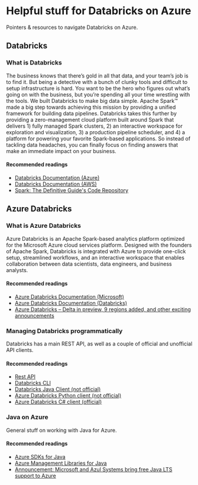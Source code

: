 # Helpful stuff for Databricks on Azure

Pointers & resources to navigate Databricks on Azure.

## Databricks

### What is Databricks

The business knows that there’s gold in all that data, and your team’s job is to find it. But being a detective with a bunch of clunky tools and difficult to setup infrastructure is hard. You want to be the hero who figures out what’s going on with the business, but you’re spending all your time wrestling with the tools.
We built Databricks to make big data simple. Apache Spark™ made a big step towards achieving this mission by providing a unified framework for building data pipelines. Databricks takes this further by providing a zero-management cloud platform built around Spark that delivers 1) fully managed Spark clusters, 2) an interactive workspace for exploration and visualization, 3) a production pipeline scheduler, and 4) a platform for powering your favorite Spark-based applications. So instead of tackling data headaches, you can finally focus on finding answers that make an immediate impact on your business.

#### Recommended readings

- [Databricks Documentation (Azure)](https://docs.azuredatabricks.net)
- [Databricks Documentation (AWS)](https://docs.databricks.com)
- [Spark: The Definitive Guide's Code Repository](https://github.com/databricks/Spark-The-Definitive-Guide)

## Azure Databricks

### What is Azure Databricks

Azure Databricks is an Apache Spark-based analytics platform optimized for the Microsoft Azure cloud services platform. Designed with the founders of Apache Spark, Databricks is integrated with Azure to provide one-click setup, streamlined workflows, and an interactive workspace that enables collaboration between data scientists, data engineers, and business analysts.

#### Recommended readings

- [Azure Databricks Documentation (Microsoft)](https://docs.microsoft.com/en-us/azure/azure-databricks/)
- [Azure Databricks Documentation (Databricks)](https://databricks.com/product/azure)
- [Azure Databricks – Delta in preview, 9 regions added, and other exciting announcements
](https://azure.microsoft.com/en-us/blog/azure-databricks-delta-in-preview-9-regions-added-and-other-exciting-announcements/)

### Managing Databricks programmatically

Databricks has a main REST API, as well as a couple of official and unofficial API clients.

#### Recommended readings

- [Rest API](https://docs.azuredatabricks.net/api/index.html)
- [Databricks CLI](https://github.com/databricks/databricks-cli)
- [Databricks Java Client (not official)](https://github.com/level11data/databricks-client-java)
- [Azure Databricks Python client (not official)](https://pypi.org/project/azure-databricks-api/)
- [Azure Databricks C# client (official)](https://github.com/Azure/azure-databricks-client)

### Java on Azure

General stuff on working with Java for Azure.

#### Recommended readings

- [Azure SDKs for Java](https://github.com/Azure/azure-sdk-for-java)
- [Azure Management Libraries for Java](https://github.com/Azure/azure-libraries-for-java)
- [Announcement: Microsoft and Azul Systems bring free Java LTS support to Azure](https://azure.microsoft.com/en-us/blog/microsoft-and-azul-systems-bring-free-java-lts-support-to-azure/preview/)